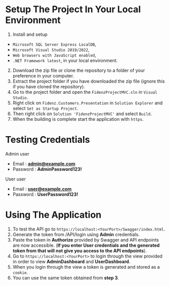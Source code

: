 # Setup The Project In Your Local Environment

1. Install and setup
  - `Microsoft SQL Server Express LocalDB`,
  - `Microsoft Visual Studio 2019/2022`,
  - `Web browsers with JavaScript enabled`,
  - `.NET Framework latest`,
   in your local environment.
2. Download the zip file or clone the repository to a folder of your preference in your computer.
3. Extract the project folder if you have downloaded the zip file (ignore this if you have cloned the repository).
4. Go to the project folder and open the `FidenzProjectMVC.sln` in `Visual Studio`.
5. Right click on `Fidenz.Customers.Presentation` in `Solution Explorer` and select `Set as Startup Project`.
6. Then right click on `Solution 'FidenzProjectMVC'` and select `Build`.
7. When the building is complete start the application with `https`.


# Testing Credentials

Admin user
  - Email : **admin@example.com**
  - Password : **AdminPassword123!**
    
User user
  - Email : **user@example.com**
  - Password : **UserPassword123!**

# Using The Application

1. To test the API go to `https://localhost:<YourPort>/Swagger/index.html`.
2. Generate the token from /API/login using **Admin** credentials.
3. Paste the token in **Authorize** provided by Swagger and API endpoints are now accessible.
   (**If you enter User credentials and the generated token from that will not give you access to the API endpoints**).
4. Go to `https://localhost:<YourPort>` to login through the view provided in order to view **AdminDashboard** and **UserDashboard**.
5. When you login through the view a token is generated and stored as a `cookie`.
6. You can use the same token obtained from **step 3**.
